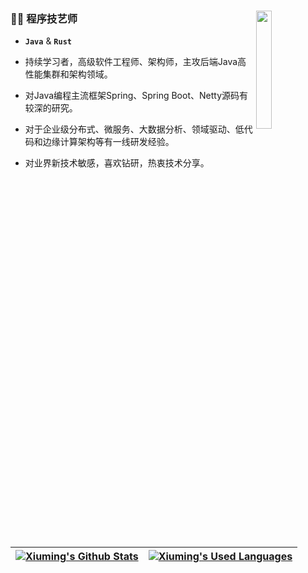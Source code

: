 ### 💪😄 程序技艺师<a href="https://github.com/XiumingLee"><img src="https://ming-note0imge.oss-cn-qingdao.aliyuncs.com/img/rust-java.svg" align="right" width="22%"/></a>

- **`Java`** & **`Rust`**

- 持续学习者，高级软件工程师、架构师，主攻后端Java高性能集群和架构领域。 
- 对Java编程主流框架Spring、Spring Boot、Netty源码有较深的研究。
- 对于企业级分布式、微服务、大数据分析、领域驱动、低代码和边缘计算架构等有一线研发经验。 
- 对业界新技术敏感，喜欢钻研，热衷技术分享。

| [![Xiuming's Github Stats](https://github-readme-stats.vercel.app/api?username=Xiuminglee&count_private=true&show_icons=true&include_all_commits=true&theme=buefy&hide_border=true&hide=prs,contribs)](https://github.com/XiumingLee) | [![Xiuming's Used Languages](https://github-readme-stats.vercel.app/api/top-langs/?username=Xiuminglee&count_private=true&layout=compact&theme=buefy&hide_border=true)](https://github.com/XiumingLee) |
| :----------------------------------------------------------: | :----------------------------------------------------------: |


<!--

[![Xiuming's Github Stats](https://github-readme-stats.vercel.app/api?username=Xiuminglee&show_icons=true&hide=contribs,prs)](https://xiuminglee.github.io)

**XiumingLee/XiumingLee** is a ✨ _special_ ✨ repository because its `README.md` (this file) appears on your GitHub profile.

Here are some ideas to get you started:

- 🔭 I’m currently working on ...
- 🌱 I’m currently learning ...
- 👯 I’m looking to collaborate on ...
- 🤔 I’m looking for help with ...
- 💬 Ask me about ...
- 📫 How to reach me: ...
- 😄 Pronouns: ...
- ⚡ Fun fact: ...
-->
